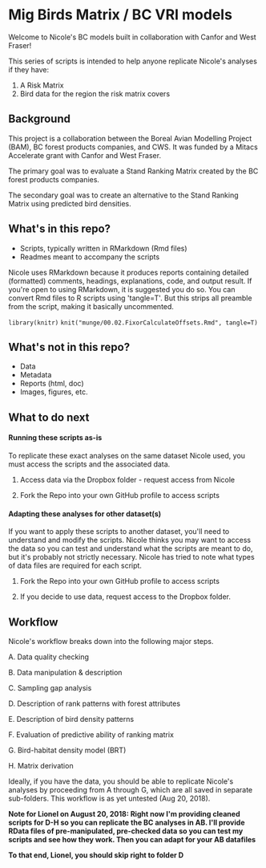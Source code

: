 # Mig Birds Matrix / BC VRI models

Welcome to Nicole's BC models built in collaboration with Canfor and West Fraser!

This series of scripts is intended to help anyone replicate Nicole's analyses if they have: 
1. A Risk Matrix
2. Bird data for the region the risk matrix covers

## Background

This project is a collaboration between the Boreal Avian Modelling Project (BAM), BC forest products companies, and CWS. It was funded by a Mitacs Accelerate grant with Canfor and West Fraser. 

The primary goal was to evaluate a Stand Ranking Matrix created by the BC forest products companies. 

The secondary goal was to create an alternative to the Stand Ranking Matrix using predicted bird densities. 

## What's in this repo?

* Scripts, typically written in RMarkdown (Rmd files)
* Readmes meant to accompany the scripts

Nicole uses RMarkdown because it produces reports containing detailed (formatted) comments, headings, explanations, code, and output result. If you're open to using RMarkdown, it is suggested you do so. You can convert Rmd files to R scripts using 'tangle=T'. But this strips all preamble from the script, making it basically uncommented. 

`library(knitr)`
`knit("munge/00.02.FixorCalculateOffsets.Rmd", tangle=T)`


## What's not in this repo?

* Data
* Metadata
* Reports (html, doc)
* Images, figures, etc. 


## What to do next

#### Running these scripts as-is

To replicate these exact analyses on the same dataset Nicole used, you must access the scripts and the associated data. 

1. Access data via the Dropbox folder - request access from Nicole 

2. Fork the Repo into your own GitHub profile to access scripts


#### Adapting these analyses for other dataset(s)

If you want to apply these scripts to another dataset, you'll need to understand and modify the scripts. Nicole thinks you may want to access the data so you can test and understand what the scripts are meant to do, but it's probably not strictly necessary. Nicole has tried to note what types of data files are required for each script. 

1. Fork the Repo into your own GitHub profile to access scripts

2. If you decide to use data, request access to the Dropbox folder. 


## Workflow

Nicole's workflow breaks down into the following major steps. 


A. Data quality checking

B. Data manipulation & description

C. Sampling gap analysis

D. Description of rank patterns with forest attributes

E. Description of bird density patterns

F. Evaluation of predictive ability of ranking matrix

G. Bird-habitat density model (BRT)

H. Matrix derivation


Ideally, if you have the data, you should be able to replicate Nicole's analyses by proceeding from A through G, which are all saved in separate sub-folders. This workflow is as yet untested (Aug 20, 2018). 

**Note for Lionel on August 20, 2018: Right now I'm providing cleaned scripts for D-H so you can replicate the BC analyses in AB. I'll provide RData files of pre-manipulated, pre-checked data so you can test my scripts and see how they work. Then you can adapt for your AB datafiles**

**To that end, Lionel, you should skip right to folder D**





